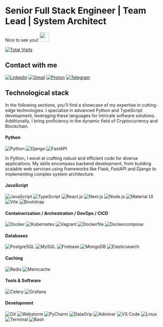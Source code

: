 # Senior Full Stack Engineer | Team Lead | System Architect

Nice to see you! <img src="https://emojis.slackmojis.com/emojis/images/1531849430/4246/blob-sunglasses.gif?1531849430" width="30"/>

[![Total Visits](https://hits.seeyoufarm.com/api/count/incr/badge.svg?url=https%3A%2F%2Fgithub.com%2Fmeshin-dev&count_bg=%2379C83D&title_bg=%23555555&icon=&icon_color=%23E7E7E7&title=Visits%20Since%20Jan%202023&edge_flat=false)](https://hits.seeyoufarm.com)

## Contact with me

[![Linkedin](https://img.shields.io/badge/LinkedIn-0077B5?style=for-the-badge&logo=linkedin&logoColor=white)](https://www.linkedin.com/in/meshin/) 
[![Gmail](https://img.shields.io/badge/Gmail-%23EA4335?style=for-the-badge&logo=gmail&logoColor=white)](mailto:dmitri.meshin@gmail.com)
[![Proton](https://img.shields.io/badge/Proton%20Mail-%23EA4335?style=for-the-badge&logo=protonmail&logoColor=white)](mailto:meshin@pm.me)
[![Telegram](https://img.shields.io/badge/Telegram-0CC1F3?style=for-the-badge&logo=telegram&logoColor=white)](https://t.me/meshindev)

## Technological stack

In the following sections, you'll find a showcase of my expertise in cutting-edge technologies. 
I specialize in advanced Python and TypeScript development, leveraging these languages for intricate software solutions. 
Additionally, I bring proficiency in the dynamic field of Cryptocurrency and Blockchain.


#### Python

![Python](https://img.shields.io/badge/Python-F7DF1E?style=flat-square&logo=Python&logoColor=black)
![Django](https://img.shields.io/badge/Django-F7DF1E?style=flat-square&logo=Django&logoColor=black)
![FastAPI](https://img.shields.io/badge/FastAPI-F7DF1E?style=flat-square&logo=FastAPI&logoColor=black)

In Python, I excel at crafting robust and efficient code for diverse applications. 
My skills encompass backend development, from building scalable web services using 
frameworks like Flask, FastAPI and Django to implementing complex system architecture.


#### JavaScript

![JavaScript](https://img.shields.io/badge/JavaScript-F7DF1E?style=flat-square&logo=javascript&logoColor=black)
![TypeScript](https://img.shields.io/badge/TypeScript-007ACC?style=flat-square&logo=typescript&logoColor=white)
![React.js](https://img.shields.io/badge/React.js-0081CB?style=flat-square&logo=react&logoColor=61DAFB)
![Next.js](https://img.shields.io/badge/Next.js-black?style=flat-square&logo=nextdotjs&logoColor=white)
![Node.js](https://img.shields.io/badge/Node.js-43853D?style=flat-square&logo=node.js&logoColor=white)
![Material UI](https://img.shields.io/badge/Material-593D88?style=flat-square&logo=materialui&logoColor=white)
![Vite](https://img.shields.io/badge/Vite-593D88?style=flat-square&logo=vite&logoColor=white)
![Bootstrap](https://img.shields.io/badge/Bootstrap-563D7C?style=flat-square&logo=bootstrap&logoColor=white)

#### Containerization / Archestration / DevOps / CICD

![Docker](https://img.shields.io/badge/Docker-0CC1F3?style=flat-square&logo=docker&logoColor=white)
![Kubernetes](https://img.shields.io/badge/Kubernetes-0CC1F3?style=flat-square&logo=kubernetes&logoColor=white)
![Vagrant](https://img.shields.io/badge/Vagrant-0CC1F3?style=flat-square&logo=vagrant&logoColor=white)
![Dockerfile](https://img.shields.io/badge/Dockerfile-0CC1F3?style=flat-square&logo=docker&logoColor=white)
![Dockercompose](https://img.shields.io/badge/Docker%20Compose-0CC1F3?style=flat-square&logo=docker&logoColor=white)

#### Databases

![PostgreSQL](https://img.shields.io/badge/PostgreSQL-005C84?style=flat-square&logo=postgresql&logoColor=white)
![MySQL](https://img.shields.io/badge/MySQL-005C84?style=flat-square&logo=mysql&logoColor=white)
![Firebase](https://img.shields.io/badge/Firebase-%23EB844E?style=flat-square&logo=firebase&logoColor=white)
![MongoDB](https://img.shields.io/badge/MongoDB-%2347A248?style=flat-square&logo=mongodb&logoColor=white)
![Elasticsearch](https://img.shields.io/badge/Elastic-%2347A248?style=flat-square&logo=elastic&logoColor=white)

#### Caching

![Redis](https://img.shields.io/badge/Redis-a12627?style=flat-square&logo=redis&logoColor=white)
![Memcache](https://img.shields.io/badge/Memcache-a12627?style=flat-square&logo=memory&logoColor=white)

#### Tools & Software

![Celery](https://img.shields.io/badge/Celery-F7DF1E?style=flat-square&logo=Celery&logoColor=black)
![Grafana](https://img.shields.io/badge/Grafana-F7DF1E?style=flat-square&logo=Grafana&logoColor=black)

#### Development

![Git](https://img.shields.io/badge/Git-%23F05032?style=flat-square&logo=git&logoColor=white)
![Webstorm](https://img.shields.io/badge/WebStorm-%23007ACC?style=flat-square&logo=webstorm&logoColor=white)
![PyCharm](https://img.shields.io/badge/PyCharm-%23007ACC?style=flat-square&logo=pycharm&logoColor=white)
![DataGrip](https://img.shields.io/badge/DataGrip-%23007ACC?style=flat-square&logo=datagrip&logoColor=white)
![Adminer](https://img.shields.io/badge/Adminer-%23007ACC?style=flat-square&logo=adminer&logoColor=white)
![VS Code](https://img.shields.io/badge/VS%20Code-%23007ACC?style=flat-square&logo=visualstudiocode&logoColor=white)
![Linux](https://img.shields.io/badge/Linux-%23007ACC?style=flat-square&logo=linux&logoColor=white)
![Terminal](https://img.shields.io/badge/Terminal-%23007ACC?style=flat-square&logo=terminal&logoColor=white)
![Bash](https://img.shields.io/badge/Bash-%23007ACC?style=flat-square&logo=bash&logoColor=white)

